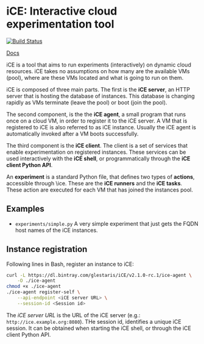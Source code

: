 # iCE: Interactive cloud experimentation tool

[![Build Status](https://travis-ci.org/glestaris/ice.svg?branch=master)](https://travis-ci.org/glestaris/ice)

[Docs](https://github.com/glestaris/iCE/wiki)

iCE is a tool that aims to run experiments (interactively) on dynamic cloud
resources. iCE takes no assumptions on how many are the available VMs (pool),
where are these VMs located and what is going to run on them.

iCE is composed of three main parts. The first is the **iCE server**,
an HTTP server that is hosting the database of instances. This database is
changing rapidly as VMs terminate (leave the pool) or boot (join the pool).

The second component, is the the **iCE agent**, a small program that
runs once on a cloud VM, in order to register it to the iCE server. A VM
that is registered to iCE is also referred to as iCE instance. Usually the
iCE agent is automatically invoked after a VM boots successfully.

The third component is the **iCE client**. The client is a set of
services that enable experimentation on registered instances. These services
can be used interactively with the **iCE shell**, or programmatically
through the **iCE client Python API**.

An **experiment** is a standard Python file, that defines two types of
**actions**, accessible through \ice. These are the **iCE runners**
and  the **iCE tasks**. These action are executed for each VM that has
joined the instances pool.

## Examples

* `experiments/simple.py` A very simple experiment that just gets the FQDN host
    names of the iCE instances.

## Instance registration

Following lines in Bash, register an instance to iCE:

```bash
curl -L https://dl.bintray.com/glestaris/iCE/v2.1.0-rc.1/ice-agent \
	-O ./ice-agent
chmod +x ./ice-agent
./ice-agent register-self \
	--api-endpoint <iCE server URL> \
	--session-id <Session id>
```

The *iCE server URL* is the URL of the iCE server (e.g.:
`http://ice.example.org:8080`). THe session id, identifies a unique iCE
session. It can be obtained when starting the iCE shell, or through the
iCE client Python API.
